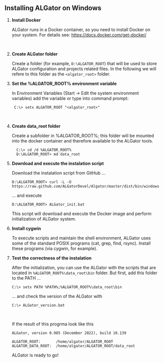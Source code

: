 ## Installing ALGator on Windows

1. **Install Docker**

   ALGator runs in a Docker container, so you need to install Docker on your system. For details see: https://docs.docker.com/get-docker/
<br>

2. **Create ALGator folder**

    Create a folder (for example, `D:\ALGATOR_ROOT`) that will be used to store ALGator configuration and projects related files. In the following we will refere to this folder as the `<algator_root>` folder.
    <br>

3. **Set the %ALGATOR_ROOT% environment variable** 
  
   In Environment Variables (Start -> Edit the system environment variables) add the variable or type into command prompt:
   <br>
   ```
    C:\> setx ALGATOR_ROOT "<algator_root>"
    ```
   <br>
4. **Create data_root folder**

    Create a subfolder in %ALGATOR_ROOT%; this folder will be mounted into the docker container and therefore available to the ALGator tools.
    <br>
	 ```
	   C:\> cd /d %ALGATOR_ROOT%
       D:\ALGATOR_ROOT> md data_root
	 ```

5. **Download and execute the instalation script** 

    Download the instalation script from GitHub ...
    <br>
    ```
    D:\ALGATOR_ROOT> curl -L -O https://raw.github.com/ALGatorDevel/Algator/master/dist/bin/windows/ALGator_init.bat
    ```   
    ... and execute
    <br>
    ```
    D:\ALGATOR_ROOT> ALGator_init.bat
    ```
    This script will download and execute the Docker image and perform initialization of ALGator system. 
    <br>


6. **Install cygwin**

    To execute scripts and maintain the shell environment, ALGator uses some of the standard POSIX programs (cat, grep, find, rsync). Install these programs (via cygwin, for example). 


7. **Test the correctness of the instalation**

    After the initialization, you can use the ALGator with the scripts that are located in `%ALGATOR_ROOT%\data_root\bin` folder. But first, add this folder to the PATH ...
    <br>
    ``` 
    C:\> setx PATH %PATH%;%ALGATOR_ROOT%\data_root\bin
    ```
    ... and check the version of the ALGator with 
    <br>
    ``` 
    C:\> ALGator_version.bat
    ```
    <br>

    If the result of this progrma look like this

    ``` 
    ALGator, version 0.985 (December 2022), build 10.139

    ALGATOR_ROOT:       /home/algator/ALGATOR_ROOT
    ALGATOR_DATA_ROOT:  /home/algator/ALGATOR_ROOT/data_root
    ```
    
    ALGator is ready to go!    